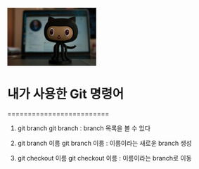<img src="github.jpg" width="40%" height="30%" alt="github"></img>

# 내가 사용한 Git 명령어
=========================
1. git branch
    git branch : branch 목록을 볼 수 있다

2. git branch 이름
    git branch 이름 : 이름이라는 새로운 branch 생성

3. git checkout 이름
    git checkout 이름 : 이름이라는 branch로 이동

